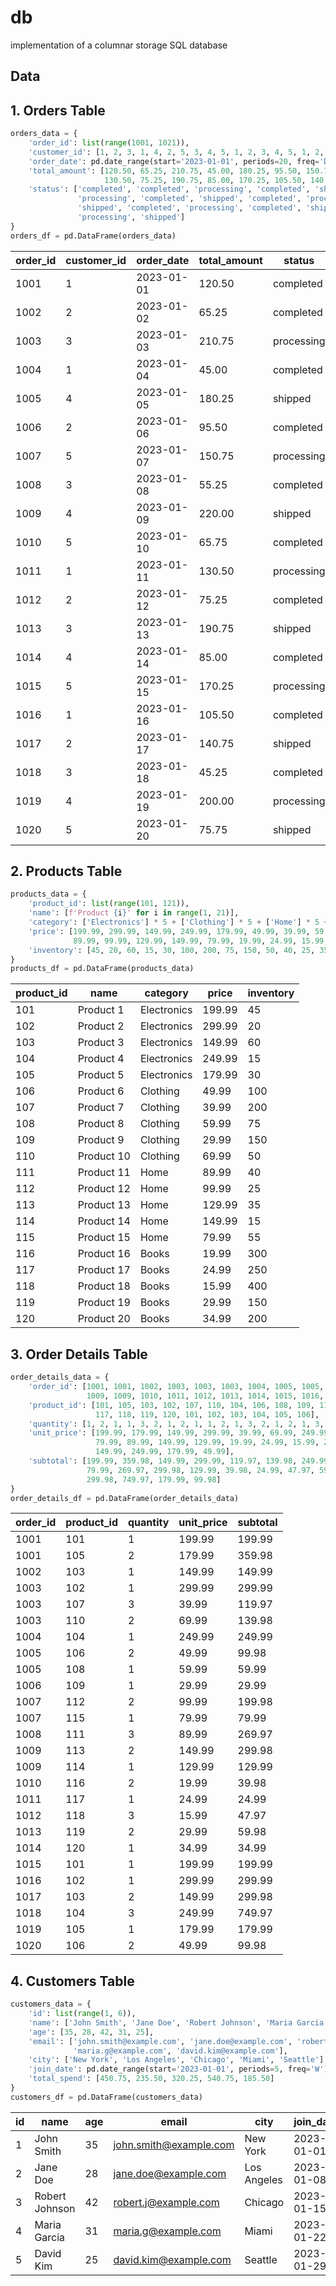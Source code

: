 # db
implementation of a columnar storage SQL database


## Data



## 1. Orders Table

```py
orders_data = {
    'order_id': list(range(1001, 1021)),
    'customer_id': [1, 2, 3, 1, 4, 2, 5, 3, 4, 5, 1, 2, 3, 4, 5, 1, 2, 3, 4, 5],
    'order_date': pd.date_range(start='2023-01-01', periods=20, freq='D'),
    'total_amount': [120.50, 65.25, 210.75, 45.00, 180.25, 95.50, 150.75, 55.25, 220.00, 65.75, 
                     130.50, 75.25, 190.75, 85.00, 170.25, 105.50, 140.75, 45.25, 200.00, 75.75],
    'status': ['completed', 'completed', 'processing', 'completed', 'shipped', 'completed', 
               'processing', 'completed', 'shipped', 'completed', 'processing', 'completed', 
               'shipped', 'completed', 'processing', 'completed', 'shipped', 'completed', 
               'processing', 'shipped']
}
orders_df = pd.DataFrame(orders_data)
```

| order_id | customer_id | order_date  | total_amount | status     |
|----------|-------------|-------------|--------------|------------|
| 1001     | 1           | 2023-01-01  | 120.50       | completed  |
| 1002     | 2           | 2023-01-02  | 65.25        | completed  |
| 1003     | 3           | 2023-01-03  | 210.75       | processing |
| 1004     | 1           | 2023-01-04  | 45.00        | completed  |
| 1005     | 4           | 2023-01-05  | 180.25       | shipped    |
| 1006     | 2           | 2023-01-06  | 95.50        | completed  |
| 1007     | 5           | 2023-01-07  | 150.75       | processing |
| 1008     | 3           | 2023-01-08  | 55.25        | completed  |
| 1009     | 4           | 2023-01-09  | 220.00       | shipped    |
| 1010     | 5           | 2023-01-10  | 65.75        | completed  |
| 1011     | 1           | 2023-01-11  | 130.50       | processing |
| 1012     | 2           | 2023-01-12  | 75.25        | completed  |
| 1013     | 3           | 2023-01-13  | 190.75       | shipped    |
| 1014     | 4           | 2023-01-14  | 85.00        | completed  |
| 1015     | 5           | 2023-01-15  | 170.25       | processing |
| 1016     | 1           | 2023-01-16  | 105.50       | completed  |
| 1017     | 2           | 2023-01-17  | 140.75       | shipped    |
| 1018     | 3           | 2023-01-18  | 45.25        | completed  |
| 1019     | 4           | 2023-01-19  | 200.00       | processing |
| 1020     | 5           | 2023-01-20  | 75.75        | shipped    |


## 2. Products Table

```py
products_data = {
    'product_id': list(range(101, 121)),
    'name': [f'Product {i}' for i in range(1, 21)],
    'category': ['Electronics'] * 5 + ['Clothing'] * 5 + ['Home'] * 5 + ['Books'] * 5,
    'price': [199.99, 299.99, 149.99, 249.99, 179.99, 49.99, 39.99, 59.99, 29.99, 69.99,
              89.99, 99.99, 129.99, 149.99, 79.99, 19.99, 24.99, 15.99, 29.99, 34.99],
    'inventory': [45, 20, 60, 15, 30, 100, 200, 75, 150, 50, 40, 25, 35, 15, 55, 300, 250, 400, 150, 200]
}
products_df = pd.DataFrame(products_data)
```

| product_id | name       | category    | price  | inventory |
|------------|------------|-------------|--------|-----------|
| 101        | Product 1  | Electronics | 199.99 | 45        |
| 102        | Product 2  | Electronics | 299.99 | 20        |
| 103        | Product 3  | Electronics | 149.99 | 60        |
| 104        | Product 4  | Electronics | 249.99 | 15        |
| 105        | Product 5  | Electronics | 179.99 | 30        |
| 106        | Product 6  | Clothing    | 49.99  | 100       |
| 107        | Product 7  | Clothing    | 39.99  | 200       |
| 108        | Product 8  | Clothing    | 59.99  | 75        |
| 109        | Product 9  | Clothing    | 29.99  | 150       |
| 110        | Product 10 | Clothing    | 69.99  | 50        |
| 111        | Product 11 | Home        | 89.99  | 40        |
| 112        | Product 12 | Home        | 99.99  | 25        |
| 113        | Product 13 | Home        | 129.99 | 35        |
| 114        | Product 14 | Home        | 149.99 | 15        |
| 115        | Product 15 | Home        | 79.99  | 55        |
| 116        | Product 16 | Books       | 19.99  | 300       |
| 117        | Product 17 | Books       | 24.99  | 250       |
| 118        | Product 18 | Books       | 15.99  | 400       |
| 119        | Product 19 | Books       | 29.99  | 150       |
| 120        | Product 20 | Books       | 34.99  | 200       |


## 3. Order Details Table

```py
order_details_data = {
    'order_id': [1001, 1001, 1002, 1003, 1003, 1003, 1004, 1005, 1005, 1006, 1007, 1007, 1008,
                 1009, 1009, 1010, 1011, 1012, 1013, 1014, 1015, 1016, 1017, 1018, 1019, 1020],
    'product_id': [101, 105, 103, 102, 107, 110, 104, 106, 108, 109, 112, 115, 111, 113, 114, 116,
                   117, 118, 119, 120, 101, 102, 103, 104, 105, 106],
    'quantity': [1, 2, 1, 1, 3, 2, 1, 2, 1, 1, 2, 1, 3, 2, 1, 2, 1, 3, 2, 1, 1, 1, 2, 3, 1, 2],
    'unit_price': [199.99, 179.99, 149.99, 299.99, 39.99, 69.99, 249.99, 49.99, 59.99, 29.99, 99.99,
                   79.99, 89.99, 149.99, 129.99, 19.99, 24.99, 15.99, 29.99, 34.99, 199.99, 299.99,
                   149.99, 249.99, 179.99, 49.99],
    'subtotal': [199.99, 359.98, 149.99, 299.99, 119.97, 139.98, 249.99, 99.98, 59.99, 29.99, 199.98,
                 79.99, 269.97, 299.98, 129.99, 39.98, 24.99, 47.97, 59.98, 34.99, 199.99, 299.99,
                 299.98, 749.97, 179.99, 99.98]
}
order_details_df = pd.DataFrame(order_details_data)
```

| order_id | product_id | quantity | unit_price | subtotal |
|----------|------------|----------|------------|----------|
| 1001     | 101        | 1        | 199.99     | 199.99   |
| 1001     | 105        | 2        | 179.99     | 359.98   |
| 1002     | 103        | 1        | 149.99     | 149.99   |
| 1003     | 102        | 1        | 299.99     | 299.99   |
| 1003     | 107        | 3        | 39.99      | 119.97   |
| 1003     | 110        | 2        | 69.99      | 139.98   |
| 1004     | 104        | 1        | 249.99     | 249.99   |
| 1005     | 106        | 2        | 49.99      | 99.98    |
| 1005     | 108        | 1        | 59.99      | 59.99    |
| 1006     | 109        | 1        | 29.99      | 29.99    |
| 1007     | 112        | 2        | 99.99      | 199.98   |
| 1007     | 115        | 1        | 79.99      | 79.99    |
| 1008     | 111        | 3        | 89.99      | 269.97   |
| 1009     | 113        | 2        | 149.99     | 299.98   |
| 1009     | 114        | 1        | 129.99     | 129.99   |
| 1010     | 116        | 2        | 19.99      | 39.98    |
| 1011     | 117        | 1        | 24.99      | 24.99    |
| 1012     | 118        | 3        | 15.99      | 47.97    |
| 1013     | 119        | 2        | 29.99      | 59.98    |
| 1014     | 120        | 1        | 34.99      | 34.99    |
| 1015     | 101        | 1        | 199.99     | 199.99   |
| 1016     | 102        | 1        | 299.99     | 299.99   |
| 1017     | 103        | 2        | 149.99     | 299.98   |
| 1018     | 104        | 3        | 249.99     | 749.97   |
| 1019     | 105        | 1        | 179.99     | 179.99   |
| 1020     | 106        | 2        | 49.99      | 99.98    |


## 4. Customers Table

```py
customers_data = {
    'id': list(range(1, 6)),
    'name': ['John Smith', 'Jane Doe', 'Robert Johnson', 'Maria Garcia', 'David Kim'],
    'age': [35, 28, 42, 31, 25],
    'email': ['john.smith@example.com', 'jane.doe@example.com', 'robert.j@example.com', 
              'maria.g@example.com', 'david.kim@example.com'],
    'city': ['New York', 'Los Angeles', 'Chicago', 'Miami', 'Seattle'],
    'join_date': pd.date_range(start='2023-01-01', periods=5, freq='W'),
    'total_spend': [450.75, 235.50, 320.25, 540.75, 185.50]
}
customers_df = pd.DataFrame(customers_data)
```

| id  | name           | age | email                  | city        | join_date   | total_spend |
|-----|----------------|-----|------------------------|-------------|-------------|-------------|
| 1   | John Smith     | 35  | john.smith@example.com | New York    | 2023-01-01  | 450.75      |
| 2   | Jane Doe       | 28  | jane.doe@example.com   | Los Angeles | 2023-01-08  | 235.50      |
| 3   | Robert Johnson | 42  | robert.j@example.com   | Chicago     | 2023-01-15  | 320.25      |
| 4   | Maria Garcia   | 31  | maria.g@example.com    | Miami       | 2023-01-22  | 540.75      |
| 5   | David Kim      | 25  | david.kim@example.com  | Seattle     | 2023-01-29  | 185.50      |
